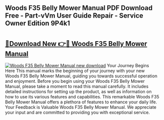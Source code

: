 ## Woods F35 Belly Mower Manual PDF Download Free - Part-vVm User Guide Repair - Service Owner Edition 9P4k1

# <h2><a href="http://bc81910.oget.top/?id=Woods+F35+Belly+Mower+Manual">🔗Download New 👉🔴 Woods F35 Belly Mower Manual</a></h2>

[![Woods F35 Belly Mower Manual new download](https://i.imgur.com/5g1atiW.png)](http://bc81910.oget.top/?id=Woods+F35+Belly+Mower+Manual)
Your Journey Begins Here This manual marks the beginning of your journey with your new Woods F35 Belly Mower Manual, guiding you towards successful operation and enjoyment. Before you begin using your Woods F35 Belly Mower Manual, please take a moment to read this manual carefully. It includes detailed instructions for setting up the product, as well as information on how to use its various features and capabilities. This remarkable Woods F35 Belly Mower Manual offers a plethora of features to enhance your daily life. Your Feedback is Valuable Woods F35 Belly Mower Manual. We appreciate your input and are committed to providing you with exceptional service.
